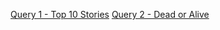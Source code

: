 [Query 1 - Top 10 Stories](https://console.cloud.google.com/bigquery?sq=583448529991:c55d335e10004bd299031f79fb5e1faa)
[Query 2 - Dead or Alive](https://console.cloud.google.com/bigquery?sq=583448529991:692a02efe3b043ba843e90e6208b6fd6)